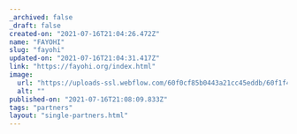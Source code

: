 ```yaml
---
_archived: false
_draft: false
created-on: "2021-07-16T21:04:26.472Z"
name: "FAYOHI"
slug: "fayohi"
updated-on: "2021-07-16T21:04:31.417Z"
link: "https://fayohi.org/index.html"
image:
  url: "https://uploads-ssl.webflow.com/60f0cf85b0443a21cc45eddb/60f1f445f831976fccf848c5_FAYOHI%20Logo.png"
  alt: ""
published-on: "2021-07-16T21:08:09.833Z"
tags: "partners"
layout: "single-partners.html"
---
```



